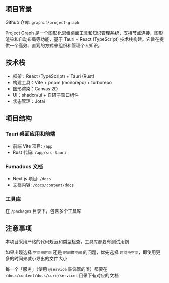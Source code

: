 ## 项目背景

Github 仓库: `graphif/project-graph`

Project Graph 是一个图形化思维桌面工具和知识管理系统，支持节点连接、图形渲染和自动布局等功能，基于 Tauri + React (TypeScript) 技术栈构建。它旨在提供一个高效、直观的方式来组织和管理个人知识。

## 技术栈

- 框架：React (TypeScript) + Tauri (Rust)
- 构建工具：Vite + pnpm (monorepo) + turborepo
- 图形渲染：Canvas 2D
- UI：shadcn/ui + 自研子窗口组件
- 状态管理：Jotai

## 项目结构

### Tauri 桌面应用和前端

- 前端 Vite 项目: `/app`
- Rust 代码: `/app/src-tauri`

### Fumadocs 文档

- Next.js 项目: `/docs`
- 文档内容: `/docs/content/docs`

### 工具库

在 `/packages` 目录下，包含多个工具库

## 注意事项

本项目采用严格的代码规范和类型检查，工具库都要有测试用例

如果出现选择 `空间换时间` 还是 `时间换空间` 的问题，优先选择 `时间换空间`，即使用更多的时间来减小导出的文件大小

每一个「服务」（使用 `@service` 装饰器的类）都要在 `/docs/content/docs/core/services` 目录下有对应的文档
